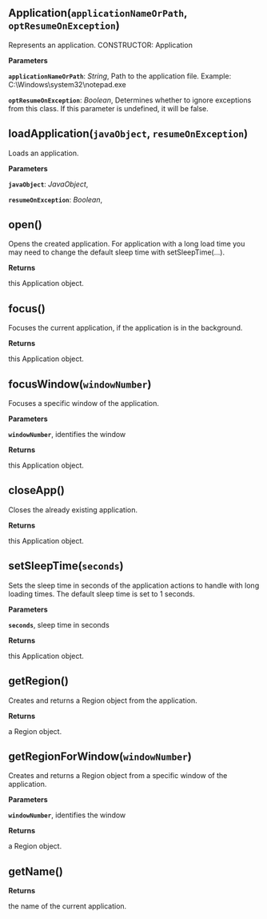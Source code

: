 Application(`applicationNameOrPath`, `optResumeOnException`)
------------------------------------------------------------
Represents an application.
CONSTRUCTOR: Application


**Parameters**

**`applicationNameOrPath`**:  *String*,  Path to the application file. Example: C:\Windows\system32\notepad.exe

**`optResumeOnException`**:  *Boolean*,  Determines whether to ignore exceptions from this class. If this parameter is undefined, it will be false.

loadApplication(`javaObject`, `resumeOnException`)
--------------------------------------------------
Loads an application.


**Parameters**

**`javaObject`**:  *JavaObject*,  


**`resumeOnException`**:  *Boolean*,  


open()
------
Opens the created application.
For application with a long load time you may need to change the default sleep time with setSleepTime(...).



**Returns**

this Application object.

focus()
-------
Focuses the current application, if the application is in the background.



**Returns**

this Application object.

focusWindow(`windowNumber`)
---------------------------
Focuses a specific window of the application.



**Parameters**

**`windowNumber`**,  identifies the window

**Returns**

this Application object.

closeApp()
----------
Closes the already existing application.



**Returns**

this Application object.

setSleepTime(`seconds`)
-----------------------
Sets the sleep time in seconds of the application actions to handle with long loading times.
The default sleep time is set to 1 seconds.



**Parameters**

**`seconds`**,  sleep time in seconds

**Returns**

this Application object.

getRegion()
-----------
Creates and returns a Region object from the application.



**Returns**

a Region object.

getRegionForWindow(`windowNumber`)
----------------------------------
Creates and returns a Region object from a specific window of the application.



**Parameters**

**`windowNumber`**,  identifies the window

**Returns**

a Region object.

getName()
---------
**Returns**

the name of the current application.

